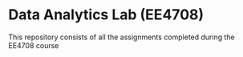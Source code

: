 # Data Analytics Lab (EE4708)

This repository consists of all the assignments completed during the EE4708 course
